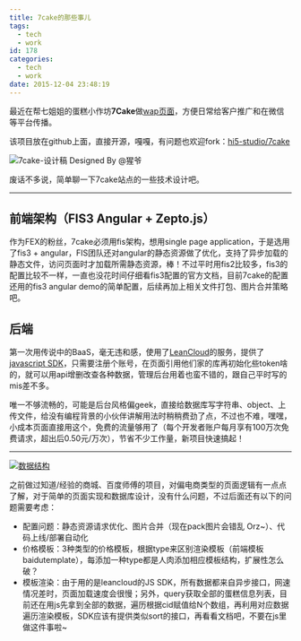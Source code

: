```yaml
---
title: 7cake的那些事儿
tags:
  - tech
  - work
id: 178
categories:
  - tech
  - work
date: 2015-12-04 23:48:19
---
```


最近在帮七姐姐的蛋糕小作坊**7Cake**做[wap页面](http://wuyuyingsvn.sinaapp.com/7cake/index.html#/)，方便日常给客户推广和在微信等平台传播。

该项目放在github上面，直接开源，嘎嘎，有问题也欢迎fork：[hi5-studio/7cake](https://github.com/hi5-studio/7cake)
<!--more-->
![](http://cdn.sinacloud.net/woodysblog/7cake/7cake.png "7cake-设计稿") Designed By @猩爷

废话不多说，简单聊一下7cake站点的一些技术设计吧。

* * *

## 前端架构（FIS3 Angular + Zepto.js）

作为FEX的粉丝，7cake必须用fis架构，想用single page application，于是选用了fis3 + angular，FIS团队还对angular的静态资源做了优化，支持了异步加载的静态文件，访问页面时才加载所需静态资源，棒！不过平时用fis2比较多，fis3的配置比较不一样，一直也没花时间仔细看fis3配置的官方文档，目前7cake的配置还用的fis3 angular demo的简单配置，后续再加上相关文件打包、图片合并策略吧。

## 后端

第一次用传说中的BaaS，毫无违和感，使用了[LeanCloud](https://leancloud.cn)的服务，提供了[javascript SDK](https://leancloud.cn/docs/js_guide.html)，只需要注册个账号，在页面引用他们家的库再初始化些token啥的，就可以用api增删改查各种数据，管理后台用着也蛮不错的，跟自己平时写的mis差不多。

唯一不够流畅的，可能是后台风格偏geek，直接给数据库写字符串、object、上传文件，给没有编程背景的小伙伴讲解用法时稍稍费劲了点，不过也不难，嘿嘿，小成本页面直接用这个，免费的流量够用了（每个开发者账户每月享有100万次免费请求，超出后0.50元/万次），节省不少工作量，新项目快速搞起！

* * *

[![](http://cdn.sinacloud.net/woodysblog/7cake/Cake-structure.png "数据结构")](http://cdn.sinacloud.net/woodysblog/7cake/Cake-structure.png)

之前做过知道/经验的商城、百度师傅的项目，对偏电商类型的页面逻辑有一点点了解，对于简单的页面实现和数据库设计，没有什么问题，不过后面还有以下的问题需要考虑：

*   配置问题：静态资源请求优化、图片合并（现在pack图片会错乱 Orz~）、代码上线/部署自动化
*   价格模板：3种类型的价格模板，根据type来区别渲染模板（前端模板baidutemplate），每添加一种type都是人肉添加相应模板结构，扩展性怎么破？
*   模板渲染：由于用的是leancloud的JS SDK，所有数据都来自异步接口，网速情况差时，页面加载速度会很慢；另外，query获取全部的蛋糕信息列表，目前还在用js先拿到全部的数据，遍历根据cid赋值给N个数组，再利用对应数据遍历渲染模板，SDK应该有提供类似sort的接口，再看看文档吧，不要在js里做这件事啦~
